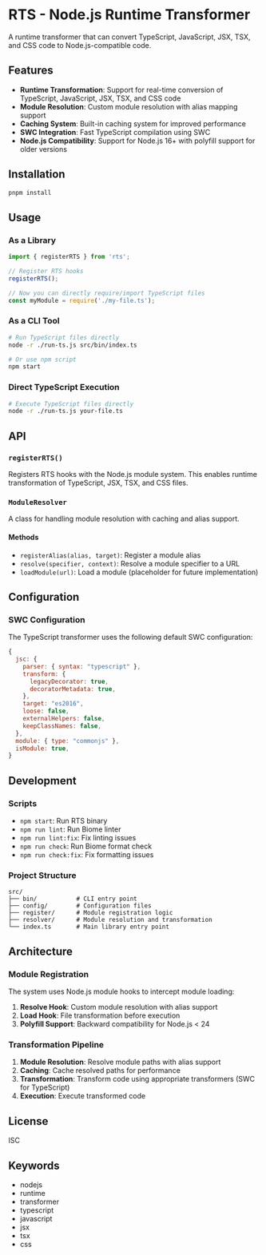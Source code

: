 # RTS - Node.js Runtime Transformer

A runtime transformer that can convert TypeScript, JavaScript, JSX, TSX, and CSS code to Node.js-compatible code.

## Features

- **Runtime Transformation**: Support for real-time conversion of TypeScript, JavaScript, JSX, TSX, and CSS code
- **Module Resolution**: Custom module resolution with alias mapping support
- **Caching System**: Built-in caching system for improved performance
- **SWC Integration**: Fast TypeScript compilation using SWC
- **Node.js Compatibility**: Support for Node.js 16+ with polyfill support for older versions

## Installation

```bash
pnpm install
```

## Usage

### As a Library

```javascript
import { registerRTS } from 'rts';

// Register RTS hooks
registerRTS();

// Now you can directly require/import TypeScript files
const myModule = require('./my-file.ts');
```

### As a CLI Tool

```bash
# Run TypeScript files directly
node -r ./run-ts.js src/bin/index.ts

# Or use npm script
npm start
```

### Direct TypeScript Execution

```bash
# Execute TypeScript files directly
node -r ./run-ts.js your-file.ts
```

## API

### `registerRTS()`

Registers RTS hooks with the Node.js module system. This enables runtime transformation of TypeScript, JSX, TSX, and CSS files.

### `ModuleResolver`

A class for handling module resolution with caching and alias support.

#### Methods

- `registerAlias(alias, target)`: Register a module alias
- `resolve(specifier, context)`: Resolve a module specifier to a URL
- `loadModule(url)`: Load a module (placeholder for future implementation)

## Configuration

### SWC Configuration

The TypeScript transformer uses the following default SWC configuration:

```javascript
{
  jsc: {
    parser: { syntax: "typescript" },
    transform: {
      legacyDecorator: true,
      decoratorMetadata: true,
    },
    target: "es2016",
    loose: false,
    externalHelpers: false,
    keepClassNames: false,
  },
  module: { type: "commonjs" },
  isModule: true,
}
```

## Development

### Scripts

- `npm start`: Run RTS binary
- `npm run lint`: Run Biome linter
- `npm run lint:fix`: Fix linting issues
- `npm run check`: Run Biome format check
- `npm run check:fix`: Fix formatting issues

### Project Structure

```
src/
├── bin/           # CLI entry point
├── config/        # Configuration files
├── register/      # Module registration logic
├── resolver/      # Module resolution and transformation
└── index.ts       # Main library entry point
```

## Architecture

### Module Registration

The system uses Node.js module hooks to intercept module loading:

1. **Resolve Hook**: Custom module resolution with alias support
2. **Load Hook**: File transformation before execution
3. **Polyfill Support**: Backward compatibility for Node.js < 24

### Transformation Pipeline

1. **Module Resolution**: Resolve module paths with alias support
2. **Caching**: Cache resolved paths for performance
3. **Transformation**: Transform code using appropriate transformers (SWC for TypeScript)
4. **Execution**: Execute transformed code

## License

ISC

## Keywords

- nodejs
- runtime
- transformer
- typescript
- javascript
- jsx
- tsx
- css

